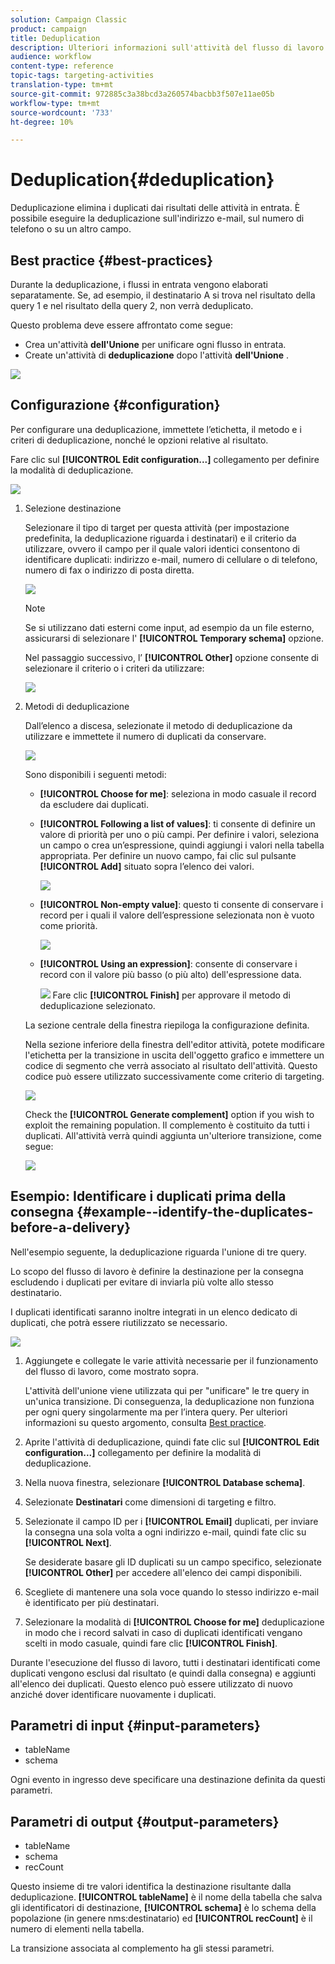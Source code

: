 ```yaml
---
solution: Campaign Classic
product: campaign
title: Deduplication
description: Ulteriori informazioni sull'attività del flusso di lavoro Deduplicazione
audience: workflow
content-type: reference
topic-tags: targeting-activities
translation-type: tm+mt
source-git-commit: 972885c3a38bcd3a260574bacbb3f507e11ae05b
workflow-type: tm+mt
source-wordcount: '733'
ht-degree: 10%

---
```



# Deduplication{#deduplication}

Deduplicazione elimina i duplicati dai risultati delle attività in entrata. È possibile eseguire la deduplicazione sull&#39;indirizzo e-mail, sul numero di telefono o su un altro campo.

## Best practice {#best-practices}

Durante la deduplicazione, i flussi in entrata vengono elaborati separatamente. Se, ad esempio, il destinatario A si trova nel risultato della query 1 e nel risultato della query 2, non verrà deduplicato.

Questo problema deve essere affrontato come segue:

* Crea un&#39;attività **dell&#39;Unione** per unificare ogni flusso in entrata.
* Create un&#39;attività di **deduplicazione** dopo l&#39;attività **dell&#39;Unione** .

![](assets/dedup_bonnepratique.png)

## Configurazione {#configuration}

Per configurare una deduplicazione, immettete l’etichetta, il metodo e i criteri di deduplicazione, nonché le opzioni relative al risultato.

Fare clic sul **[!UICONTROL Edit configuration...]** collegamento per definire la modalità di deduplicazione.

![](assets/s_user_segmentation_dedup_param.png)

1. Selezione destinazione

   Selezionare il tipo di target per questa attività (per impostazione predefinita, la deduplicazione riguarda i destinatari) e il criterio da utilizzare, ovvero il campo per il quale valori identici consentono di identificare duplicati: indirizzo e-mail, numero di cellulare o di telefono, numero di fax o indirizzo di posta diretta.

   ![](assets/s_user_segmentation_dedup_param2.png)

   >[!NOTE]
   >
   >Se si utilizzano dati esterni come input, ad esempio da un file esterno, assicurarsi di selezionare l&#39; **[!UICONTROL Temporary schema]** opzione.
   >
   >Nel passaggio successivo, l’ **[!UICONTROL Other]** opzione consente di selezionare il criterio o i criteri da utilizzare:

   ![](assets/s_user_segmentation_dedup_param3.png)

1. Metodi di deduplicazione

   Dall’elenco a discesa, selezionate il metodo di deduplicazione da utilizzare e immettete il numero di duplicati da conservare.

   ![](assets/s_user_segmentation_dedup_param4.png)

   Sono disponibili i seguenti metodi:

   * **[!UICONTROL Choose for me]**: seleziona in modo casuale il record da escludere dai duplicati.
   * **[!UICONTROL Following a list of values]**: ti consente di definire un valore di priorità per uno o più campi. Per definire i valori, seleziona un campo o crea un’espressione, quindi aggiungi i valori nella tabella appropriata. Per definire un nuovo campo, fai clic sul pulsante **[!UICONTROL Add]** situato sopra l’elenco dei valori.

      ![](assets/s_user_segmentation_dedup_param5.png)

   * **[!UICONTROL Non-empty value]**: questo ti consente di conservare i record per i quali il valore dell’espressione selezionata non è vuoto come priorità.

      ![](assets/s_user_segmentation_dedup_param6.png)

   * **[!UICONTROL Using an expression]**: consente di conservare i record con il valore più basso (o più alto) dell&#39;espressione data.

      ![](assets/s_user_segmentation_dedup_param7.png)
   Fare clic **[!UICONTROL Finish]** per approvare il metodo di deduplicazione selezionato.

   La sezione centrale della finestra riepiloga la configurazione definita.

   Nella sezione inferiore della finestra dell&#39;editor attività, potete modificare l&#39;etichetta per la transizione in uscita dell&#39;oggetto grafico e immettere un codice di segmento che verrà associato al risultato dell&#39;attività. Questo codice può essere utilizzato successivamente come criterio di targeting.

   ![](assets/s_user_segmentation_dedup_param8.png)

   Check the **[!UICONTROL Generate complement]** option if you wish to exploit the remaining population. Il complemento è costituito da tutti i duplicati. All&#39;attività verrà quindi aggiunta un&#39;ulteriore transizione, come segue:

   ![](assets/s_user_segmentation_dedup_param9.png)

## Esempio: Identificare i duplicati prima della consegna {#example--identify-the-duplicates-before-a-delivery}

Nell&#39;esempio seguente, la deduplicazione riguarda l&#39;unione di tre query.

Lo scopo del flusso di lavoro è definire la destinazione per la consegna escludendo i duplicati per evitare di inviarla più volte allo stesso destinatario.

I duplicati identificati saranno inoltre integrati in un elenco dedicato di duplicati, che potrà essere riutilizzato se necessario.

![](assets/deduplication_example.png)

1. Aggiungete e collegate le varie attività necessarie per il funzionamento del flusso di lavoro, come mostrato sopra.

   L&#39;attività dell&#39;unione viene utilizzata qui per &quot;unificare&quot; le tre query in un&#39;unica transizione. Di conseguenza, la deduplicazione non funziona per ogni query singolarmente ma per l’intera query. Per ulteriori informazioni su questo argomento, consulta [Best practice](#best-practices).

1. Aprite l&#39;attività di deduplicazione, quindi fate clic sul **[!UICONTROL Edit configuration...]** collegamento per definire la modalità di deduplicazione.
1. Nella nuova finestra, selezionare **[!UICONTROL Database schema]**.
1. Selezionate **Destinatari** come dimensioni di targeting e filtro.
1. Selezionate il campo ID per i **[!UICONTROL Email]** duplicati, per inviare la consegna una sola volta a ogni indirizzo e-mail, quindi fate clic su **[!UICONTROL Next]**.

   Se desiderate basare gli ID duplicati su un campo specifico, selezionate **[!UICONTROL Other]** per accedere all&#39;elenco dei campi disponibili.

1. Scegliete di mantenere una sola voce quando lo stesso indirizzo e-mail è identificato per più destinatari.
1. Selezionare la modalità di **[!UICONTROL Choose for me]** deduplicazione in modo che i record salvati in caso di duplicati identificati vengano scelti in modo casuale, quindi fare clic **[!UICONTROL Finish]**.

Durante l&#39;esecuzione del flusso di lavoro, tutti i destinatari identificati come duplicati vengono esclusi dal risultato (e quindi dalla consegna) e aggiunti all&#39;elenco dei duplicati. Questo elenco può essere utilizzato di nuovo anziché dover identificare nuovamente i duplicati.

## Parametri di input {#input-parameters}

* tableName
* schema

Ogni evento in ingresso deve specificare una destinazione definita da questi parametri.

## Parametri di output {#output-parameters}

* tableName
* schema
* recCount

Questo insieme di tre valori identifica la destinazione risultante dalla deduplicazione. **[!UICONTROL tableName]** è il nome della tabella che salva gli identificatori di destinazione, **[!UICONTROL schema]** è lo schema della popolazione (in genere nms:destinatario) ed **[!UICONTROL recCount]** è il numero di elementi nella tabella.

La transizione associata al complemento ha gli stessi parametri.
